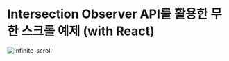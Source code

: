 # Intersection Observer API를 활용한 무한 스크롤 예제 (with React)

![infinite-scroll](https://user-images.githubusercontent.com/60931745/197784060-6402aef0-47c7-4681-99e6-6311e23330ba.gif)

